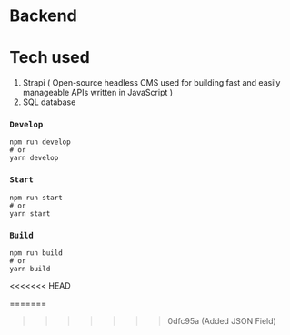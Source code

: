 # Backend
# Tech used
1. Strapi ( Open-source headless CMS used for building fast and easily manageable APIs written in JavaScript )
2. SQL database


### `Develop`
```
npm run develop
# or
yarn develop
```

### `Start`


```
npm run start
# or
yarn start
```

### `Build`

```
npm run build
# or
yarn build
```
<<<<<<< HEAD


=======
>>>>>>> 0dfc95a (Added JSON Field)
